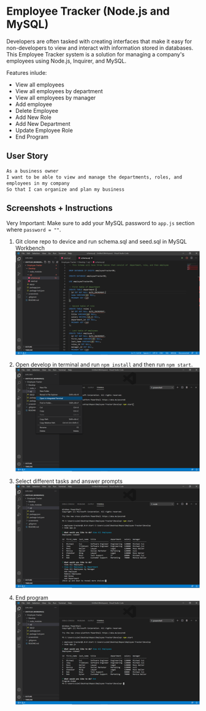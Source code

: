 # Employee Tracker (Node.js and MySQL)

Developers are often tasked with creating interfaces that make it easy for non-developers to view and interact with information stored in databases. This Employee Tracker system is a solution for managing a company's employees using Node.js, Inquirer, and MySQL.

Features inlude:

* View all employees
* View all employees by department
* View all employees by manager
* Add employee
* Delete Employee
* Add New Role
* Add New Department
* Update Employee Role
* End Program

## User Story

```
As a business owner
I want to be able to view and manage the departments, roles, and employees in my company
So that I can organize and plan my business
```

## Screenshots + Instructions

Very Important: Make sure to add your MySQL password to `app.js` section where `password = ""`.

1. Git clone repo to device and run schema.sql and seed.sql in MySQL Workbench
![Alt text](/screenshots/first.png "Main")

2. Open develop in terminal and run `npm install` and then run `npm start`.
![Alt text](/screenshots/second.png "Main")

3. Select different tasks and answer prompts
![Alt text](/screenshots/third.png "Main")

4. End program
![Alt text](/screenshots/last.png "Main")
